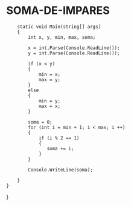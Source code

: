 # SOMA-DE-IMPARES

        static void Main(string[] args)
        {
            int x, y, min, max, soma;

            x = int.Parse(Console.ReadLine());
            y = int.Parse(Console.ReadLine());

            if (x < y)
            {
                min = x;
                max = y;
            }
            else
            {
                min = y;
                max = x;
            }

            soma = 0;
            for (int i = min + 1; i < max; i ++)
            {
                if (i % 2 == 1)
                {
                   soma += i; 
                }
            }

            Console.WriteLine(soma);

        }
    }
}
